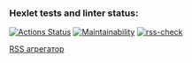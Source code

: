 ### Hexlet tests and linter status:
[![Actions Status](https://github.com/Victoria-Borovik/frontend-project-11/actions/workflows/hexlet-check.yml/badge.svg)](https://github.com/Victoria-Borovik/frontend-project-11/actions)
[![Maintainability](https://api.codeclimate.com/v1/badges/20491e962fb3ef50820b/maintainability)](https://codeclimate.com/github/Victoria-Borovik/frontend-project-11/maintainability)
[![rss-check](https://github.com/Victoria-Borovik/frontend-project-11/actions/workflows/rss-check.yml/badge.svg)](https://github.com/Victoria-Borovik/frontend-project-11/actions/workflows/rss-check.yml)

[RSS агрегатор](https://frontend-project-11-gamma-seven.vercel.app/)
